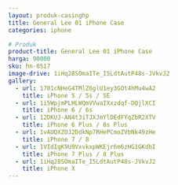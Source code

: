 ```yaml
---
layout: produk-casinghp
title: General Lee 01 iPhone Case
categories: iphone

# Produk
product-title: General Lee 01 iPhone Case
harga: 90000
sku: hn-0517
image-drive: 1iHq28SOmaITe_I5LdtAutP48s-JVkvJ2
gallery:
  - url: 1701cNHeG4TMlZ6glU1ey3GOt4hMu4wA2
    title: iPhone 5 / 5s / SE
  - url: 1i5WpjmPLHLWQmVVwaIXxzdqf-DQjlXCI
    title: iPhone 6 / 6s
  - url: 12DKUJ-AN4t3iTJXJmYlDEdFYqZbR2XTV
    title: iPhone 6 Plus / 6s Plus
  - url: 1vAUQXZOJ2DdkNp7RHePCmoZVbNk49zHe
    title: iPhone 7 / 8
  - url: 1VIdIgK9U9VxvkxpWKEjr6m6zHG1GKdbI
    title: iPhone 7 Plus / 8 Plus
  - url: 1iHq28SOmaITe_I5LdtAutP48s-JVkvJ2
    title: iPhone X
---
```

